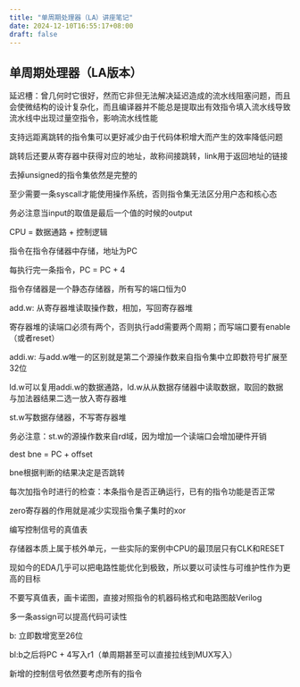 ```yaml
---
title: "单周期处理器（LA）讲座笔记"
date: 2024-12-10T16:55:17+08:00
draft: false
---
```


## 单周期处理器（LA版本）

延迟槽：曾几何时它很好，然而它非但无法解决延迟造成的流水线阻塞问题，而且会使微结构的设计复杂化，而且编译器并不能总是提取出有效指令填入流水线导致流水线中出现过量空指令，影响流水线性能

支持远距离跳转的指令集可以更好减少由于代码体积增大而产生的效率降低问题

跳转后还要从寄存器中获得对应的地址，故称间接跳转，link用于返回地址的链接

去掉unsigned的指令集依然是完整的

至少需要一条syscall才能使用操作系统，否则指令集无法区分用户态和核心态

务必注意当input的取值是最后一个值的时候的output

CPU = 数据通路 + 控制逻辑

指令在指令存储器中存储，地址为PC

每执行完一条指令，PC = PC + 4

指令存储器是一个静态存储器，所有写的端口恒为0

add.w: 从寄存器堆读取操作数，相加，写回寄存器堆

寄存器堆的读端口必须有两个，否则执行add需要两个周期；而写端口要有enable（或者reset）

addi.w: 与add.w唯一的区别就是第二个源操作数来自指令集中立即数符号扩展至32位

ld.w可以复用addi.w的数据通路，ld.w从从数据存储器中读取数据，取回的数据与加法器结果二选一放入寄存器堆

st.w写数据存储器，不写寄存器堆

务必注意：st.w的源操作数来自rd域，因为增加一个读端口会增加硬件开销

dest bne = PC + offset

bne根据判断的结果决定是否跳转

每次加指令时进行的检查：本条指令是否正确运行，已有的指令功能是否正常

zero寄存器的作用就是减少实现指令集子集时的xor

编写控制信号的真值表

存储器本质上属于核外单元，一些实际的案例中CPU的最顶层只有CLK和RESET

现如今的EDA几乎可以把电路性能优化到极致，所以要以可读性与可维护性作为更高的目标

不要写真值表，画卡诺图，直接对照指令的机器码格式和电路图敲Verilog

多一条assign可以提高代码可读性

b: 立即数增宽至26位

bl:b之后将PC + 4写入r1（单周期甚至可以直接拉线到MUX写入）

新增的控制信号依然要考虑所有的指令
